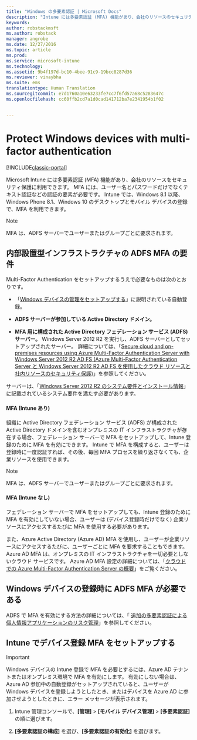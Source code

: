 ```yaml
---
title: "Windows の多要素認証 | Microsoft Docs"
description: "Intune には多要素認証 (MFA) 機能があり、会社のリソースのセキュリティ保護に利用できます。"
keywords: 
author: robstackmsft
ms.author: robstack
manager: angrobe
ms.date: 12/27/2016
ms.topic: article
ms.prod: 
ms.service: microsoft-intune
ms.technology: 
ms.assetid: 9b4f197d-bc10-4bee-91c9-19bcc8287d36
ms.reviewer: vinaybha
ms.suite: ems
translationtype: Human Translation
ms.sourcegitcommit: e7d1760a10e63233fe7cc7f6fd57a68c5283647c
ms.openlocfilehash: cc60ffb2cd7a1d0cad141712ba7e2341954b1f02


---
```


# <a name="protect-windows-devices-with-multi-factor-authentication"></a>Protect Windows devices with multi-factor authentication

[!INCLUDE[classic-portal](../includes/classic-portal.md)]

Microsoft Intune には多要素認証 (MFA) 機能があり、会社のリソースをセキュリティ保護に利用できます。 MFA には、ユーザー名とパスワードだけでなくテキスト認証などの認証の要素が必要です。 Intune では、Windows 8.1 以降、Windows Phone 8.1、Windows 10 のデスクトップとモバイル デバイスの登録で、MFA を利用できます。

>[!NOTE]
>
>MFA は、ADFS サーバーでユーザーまたはグループごとに要求されます。  


## <a name="on-premises-infrastructure-requirements-for-adfs-mfa"></a>内部設置型インフラストラクチャの ADFS MFA の要件
Multi-Factor Authentication をセットアップするうえで必要なものは次のとおりです。

-   「[Windows デバイスの管理をセットアップする](set-up-windows-device-management-with-microsoft-intune.md)」に説明されている自動登録。
-   **ADFS サーバーが参加している Active Directory ドメイン。**

-   **MFA 用に構成された Active Directory フェデレーション サービス (ADFS) サーバー。** Windows Server 2012 R2 を実行し、ADFS サーバーとしてセットアップされたサーバー。 詳細については、「[Secure cloud and on-premises resources using Azure Multi-Factor Authentication Server with Windows Server 2012 R2 AD FS (Azure Multi-Factor Authentication Server と Windows Server 2012 R2 AD FS を使用したクラウド リソースと社内リソースのセキュリティ保護)](https://azure.microsoft.com/en-us/documentation/articles/multi-factor-authentication-get-started-adfs-w2k12/)」を参照してください。

サーバーは、「[Windows Server 2012 R2 のシステム要件とインストール情報](http://technet.microsoft.com/library/dn303418.aspx)」に記載されているシステム要件を満たす必要があります。

 


#### <a name="mfa-with-intune"></a>MFA (Intune あり)
組織に Active Directory フェデレーション サービス (ADFS) が構成された Active Directory ドメインを含むオンプレミスの IT インフラストラクチャが存在する場合、フェデレーション サーバーで MFA をセットアップして、Intune 登録のために MFA を有効にできます。 Intune で MFA を構成すると、ユーザーは登録時に一度認証すれば、その後、毎回 MFA プロセスを繰り返さなくても、企業リソースを使用できます。

>[!NOTE]
>
>MFA は、ADFS サーバーでユーザーまたはグループごとに要求されます。  

#### <a name="mfa-without-intune"></a>MFA (Intune なし)
フェデレーション サーバーで MFA をセットアップしても、Intune 登録のために MFA を有効にしていない場合、ユーザーは (デバイス登録時だけでなく) 企業リソースにアクセスするたびに MFA を使用する必要があります。

また、Azure Active Directory (Azure AD) MFA を使用し、ユーザーが企業リソースにアクセスするたびに、ユーザーごとに MFA を要求することもできます。 Azure AD MFA は、オンプレミスの IT インフラストラクチャを一切必要としないクラウド サービスです。 Azure AD MFA 設定の詳細については、「[クラウドでの Azure Multi-Factor Authentication Server の概要](https://azure.microsoft.com/en-us/documentation/articles/multi-factor-authentication-get-started-cloud/)」をご覧ください。

## <a name="requiring-adfs-mfa-during-enrollment-of-windows-devices"></a>Windows デバイスの登録時に ADFS MFA が必要である
ADFS で MFA を有効にする方法の詳細については、「 [追加の多要素認証による個人情報アプリケーションのリスク管理](http://technet.microsoft.com/library/dn280949.aspx)」を参照してください。

## <a name="set-up-device-enrollment-mfa-in-intune"></a>Intune でデバイス登録 MFA をセットアップする
>[!Important]  
>Windows デバイスの Intune 登録で MFA を必要とするには、Azure AD テナントまたはオンプレミス環境で MFA を有効にします。 有効にしない場合は、Azure AD 参加中の自動登録がセットアップされていると、ユーザーが Windows デバイスを登録しようとしたとき、またはデバイスを Azure AD に参加させようとしたときに、エラー メッセージが表示されます。

1.  Intune 管理コンソールで、**[管理]** &gt; **[モバイル デバイス管理]** &gt; **[多要素認証]** の順に選びます。

2.  **[多要素認証の構成]** を選び、**[多要素認証の有効化]** を選びます。



<!--HONumber=Dec16_HO5-->


